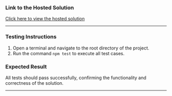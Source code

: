 ### Link to the Hosted Solution  
[Click here to view the hosted solution](https://fatimahabbasii.github.io/)  

---

### Testing Instructions  

1. Open a terminal and navigate to the root directory of the project.  
2. Run the command `npm test` to execute all test cases.  

### Expected Result  
All tests should pass successfully, confirming the functionality and correctness of the solution.  

---
